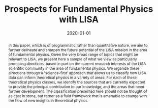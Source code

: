 ---
title: "Prospects for Fundamental Physics with LISA"
date: 2020-01-01
publishDate: 2020-01-01T00:00:00.000000Z
authors: ["Barausse. E", "et al. including T.Kimpson"]
publication_types: ["2"]
abstract: "In this paper, which is of programmatic rather than quantitative nature, we aim to further delineate and sharpen the future potential of the LISA mission in the area of fundamental physics. Given the very broad range of topics that might be relevant to LISA, we present here a sample of what we view as particularly promising directions, based in part on the current research interests of the LISA scientific community in the area of fundamental physics. We organize these directions through a 'science-first' approach that allows us to classify how LISA data can inform theoretical physics in a variety of areas. For each of these theoretical physics classes, we identify the sources that are currently expected to provide the principal contribution to our knowledge, and the areas that need further development. The classification presented here should not be thought of as cast in stone, but rather as a fluid framework that is amenable to change with the flow of new insights in theoretical physics."
featured: false
publication: "*arXiv e-prints*"
doi: 
links:
  - icon_pack: 
    icon: 
    name: arxiv
    url: 'https://arxiv.org/abs/2001.09793'
---